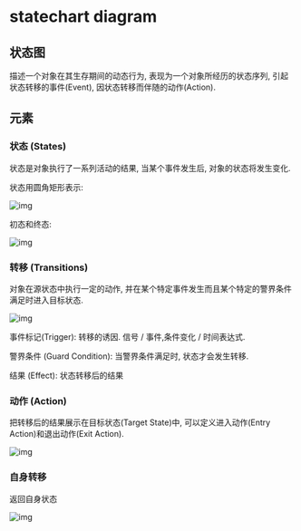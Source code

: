 # statechart diagram

## 状态图

描述一个对象在其生存期间的动态行为, 表现为一个对象所经历的状态序列, 引起状态转移的事件(Event), 因状态转移而伴随的动作(Action).

## 元素

### 状态 (States)

状态是对象执行了一系列活动的结果, 当某个事件发生后, 对象的状态将发生变化.

状态用圆角矩形表示:

![img](http://images.cnblogs.com/cnblogs_com/ywqu/Statechart%20Diagram/sm02.gif)

初态和终态:

![img](http://images.cnblogs.com/cnblogs_com/ywqu/Statechart%20Diagram/sm03.gif)

### 转移 (Transitions)

对象在源状态中执行一定的动作, 并在某个特定事件发生而且某个特定的警界条件满足时进入目标状态.

![img](http://images.cnblogs.com/cnblogs_com/ywqu/Statechart%20Diagram/sm04.gif)

事件标记(Trigger): 转移的诱因. 信号 / 事件,条件变化 / 时间表达式.

警界条件 (Guard Condition): 当警界条件满足时, 状态才会发生转移.

结果 (Effect): 状态转移后的结果

### 动作 (Action)

把转移后的结果展示在目标状态(Target State)中, 可以定义进入动作(Entry Action)和退出动作(Exit Action).

![img](http://images.cnblogs.com/cnblogs_com/ywqu/Statechart%20Diagram/sm05.gif)

### 自身转移

返回自身状态

![img](http://images.cnblogs.com/cnblogs_com/ywqu/Statechart%20Diagram/sm06.gif)

